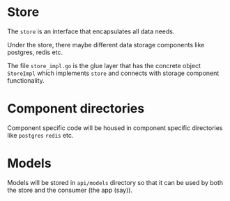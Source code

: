 # Store

The `store` is an interface that encapsulates all data needs.

Under the store, there maybe different data storage components like postgres, redis etc.

The file `store_impl.go` is the glue layer that has the concrete object `StoreImpl` which
implements `store` and connects with storage component functionality.

# Component directories

Component specific code will be housed in component specific directories
like `postgres` `redis` etc.

# Models

Models will be stored in `api/models` directory so that it can be used by both
the store and the consumer (the app (say)).


